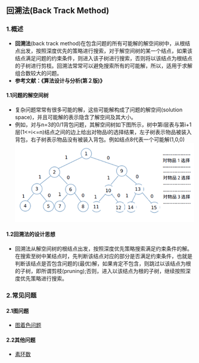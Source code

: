 ## 回溯法(Back Track Method)
### 1.概述

- **回溯法**(back track method)在包含问题的所有可能解的解空间树中，从根结点出发，按照深度优先的策略进行搜索，对于解空间树的某一个结点，如果该结点满足问题的约束条件，则进入该子树进行搜索，否则将以该结点为根结点的子树进行剪枝。回溯法常常可以避免搜索所有的可能解，所以，适用于求解组合数较大的问题。
- **参考文献：《算法设计与分析(第２版)》**

#### 1.1问题的解空间树

- 复杂问题常常有很多可能的解，这些可能解构成了问题的解空间(solution space)，并且可能解的表示隐含了解空间及其大小。
- 例如，对与n=3的0/1背包问题，其解空间树如下图所示，树中第i层表与第i+1层(1<=i<=n)结点之间的边上给出对物品i的选择结果，左子树表示物品被装入背包，右子树表示物品没有被装入背包。例如结点8代表一个可能解(1,0,0)
![0/1背包解空间树及其含义](images/SSP_tree.png)

#### 1.2回溯法的设计思想

- 回溯法从解空间树的根结点出发，按照深度优先策略搜索满足约束条件的解。在搜索至树中某结点时，先判断该结点对应的部分是否满足约束条件，也就是判断该结点是否包含问题的(最优)解，如果肯定不包含，则跳过以该结点为根的子树，即所谓剪枝(pruning);否则，进入以该结点为根的子树，继续按照深度优先策略进行搜索。

### 2.常见问题

#### 2.1图问题

- [图着色问题](https://github.com/Mr-Joke/Algorithm/blob/master/BackTrack/src/GraphColor.java)

#### 2.2其他问题

- [素环数](https://github.com/Mr-Joke/Algorithm/blob/master/BackTrack/src/PrimeCircle.java)
